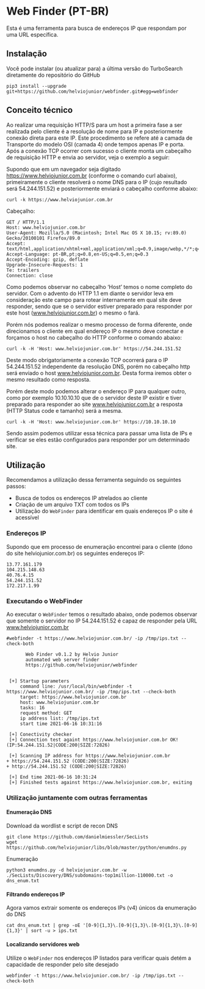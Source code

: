 # Web Finder (PT-BR)

Esta é uma ferramenta para busca de endereços IP que respondam por uma URL específica.

## Instalação

Você pode instalar (ou atualizar para) a última versão do TurboSearch diretamente do repositório do GitHub

```
pip3 install --upgrade git+https://github.com/helviojunior/webfinder.git#egg=webfinder
```

## Conceito técnico
Ao realizar uma requisição HTTP/S para um host a primeira fase a ser realizada pelo cliente é a resolução de nome para IP e posteriormente conexão direta para este IP. Este procedimento se refere até a camada de Transporte do modelo OSI (camada 4) onde tempos apenas IP e porta. Após a conexão TCP ocorrer com sucesso o cliente monta um cabeçalho de requisição HTTP e envia ao servidor, veja o exemplo a seguir:

Supondo que em um navegador seja digitado https://www.helviojunior.com.br (conforme o comando curl abaixo), primeiramente o cliente resolverá o nome DNS para o IP (cujo resultado será 54.244.151.52) e posteriormente enviará o cabeçalho conforme abaixo:

```
curl -k https://www.helviojunior.com.br
```

Cabeçalho:
```
GET / HTTP/1.1
Host: www.helviojunior.com.br
User-Agent: Mozilla/5.0 (Macintosh; Intel Mac OS X 10.15; rv:89.0) Gecko/20100101 Firefox/89.0
Accept: text/html,application/xhtml+xml,application/xml;q=0.9,image/webp,*/*;q=0.8
Accept-Language: pt-BR,pt;q=0.8,en-US;q=0.5,en;q=0.3
Accept-Encoding: gzip, deflate
Upgrade-Insecure-Requests: 1
Te: trailers
Connection: close
```

Como podemos observar no cabeçalho ‘Host’ temos o nome completo do servidor. Com o advento do HTTP 1.1 em diante o servidor leva em consideração este campo para rotear internamente em qual site deve responder, sendo que se o servidor estiver preparado para responder por este host (www.helviojunior.com.br) o mesmo o fará.

Porém nós podemos realizar o mesmo processo de forma diferente, onde direcionamos o cliente em qual endereço IP o mesmo deve conectar e forçamos o host no cabeçalho do HTTP conforme o comando abaixo:

```
curl -k -H 'Host: www.helviojunior.com.br' https://54.244.151.52
```

Deste modo obrigatoriamente a conexão TCP ocorrerá para o IP 54.244.151.52 independente da resolução DNS, porém no cabeçalho http será enviado o host www.helviojunior.com.br. Desta forma iremos obter o mesmo resultado como resposta.

Porém deste modo podemos alterar o endereço IP para qualquer outro, como por exemplo 10.10.10.10 que de o servidor deste IP existir e tiver preparado para responder ao site www.helviojunior.com.br a resposta (HTTP Status code e tamanho) será a mesma.

```
curl -k -H 'Host: www.helviojunior.com.br' https://10.10.10.10
```

Sendo assim podemos utilizar essa técnica para passar uma lista de IPs e verificar se eles estão configurados para responder por um determinado site.


## Utilização

Recomendamos a utilização dessa ferramenta seguindo os seguintes passos:
- Busca de todos os endereços IP atrelados ao cliente
- Criação de um arquivo TXT com todos os IPs
- Utilização do `WebFinder` para identificar em quais endereços IP o site é acessível

### Endereços IP

Supondo que em processo de enumeração encontrei para o cliente (dono do site helviojunior.com.br) os seguintes endereços IP:

```
13.77.161.179
104.215.148.63
40.76.4.15
54.244.151.52
172.217.1.99
```

### Executando o WebFinder

Ao executar o `WebFinder` temos o resultado abaixo, onde podemos observar que somente o servidor no IP 54.244.151.52 é capaz de responder pela URL www.helviojunior.com.br

```
#webfinder -t https://www.helviojunior.com.br/ -ip /tmp/ips.txt --check-both

       Web Finder v0.1.2 by Helvio Junior
       automated web server finder
       https://github.com/helviojunior/webfinder


 [+] Startup parameters
     command line: /usr/local/bin/webfinder -t https://www.helviojunior.com.br/ -ip /tmp/ips.txt --check-both
     target: https://www.helviojunior.com.br
     host: www.helviojunior.com.br
     tasks: 16
     request method: GET
     ip address list: /tmp/ips.txt
     start time 2021-06-16 10:31:16

 [+] Conectivity checker
 [+] Connection test againt https://www.helviojunior.com.br OK! (IP:54.244.151.52|CODE:200|SIZE:72826)

 [+] Scanning IP address for https://www.helviojunior.com.br
+ https://54.244.151.52 (CODE:200|SIZE:72826)
+ http://54.244.151.52 (CODE:200|SIZE:72826)

 [+] End time 2021-06-16 10:31:24
 [+] Finished tests against https://www.helviojunior.com.br, exiting
```

### Utilização juntamente com outras ferramentas

#### Enumeração DNS

Download da wordlist e script de recon DNS
```
git clone https://github.com/danielmiessler/SecLists
wget https://github.com/helviojunior/libs/blob/master/python/enumdns.py
```

Enumeração
```
python3 enumdns.py -d helviojunior.com.br -w ./SecLists/Discovery/DNS/subdomains-top1million-110000.txt -o dns_enum.txt
```

#### Filtrando endereços IP

Agora vamos extrair somente os endereços IPs (v4) únicos da enumeração do DNS

```
cat dns_enum.txt | grep -oE '[0-9]{1,3}\.[0-9]{1,3}\.[0-9]{1,3}\.[0-9]{1,3}' | sort -u > ips.txt
```

#### Localizando servidores web

Utilize o `WebFinder` nos endereços IP listados para verificar quais detém a capacidade de responder pelo site desejado

```
webfinder -t https://www.helviojunior.com.br/ -ip /tmp/ips.txt --check-both
```
